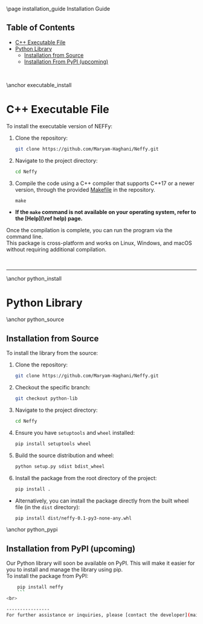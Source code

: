 \page installation_guide Installation Guide

## Table of Contents
- [C++ Executable File](#executable_install)
- [Python Library](#python_install)
  - [Installation from Source](#python_source)
  - [Installation From PyPI (upcoming)](#python_pypi)

<br>

\anchor executable_install
# C++ Executable File
To install the executable version of NEFFy:
1. Clone the repository:
    ```bash
    git clone https://github.com/Maryam-Haghani/Neffy.git
    ```
2. Navigate to the project directory:
    ```bash
    cd Neffy
    ```
3. Compile the code using a C++ compiler that supports C++17 or a newer version, through the provided [Makefile](https://github.com/Maryam-Haghani/Neffy/blob/main/Makefile) in the repository.
    ```
    make
    ```
  - **If the `make` command is not available on your operating system, refer to the [Help](\ref help) page.**

Once the compilation is complete, you can run the program via the command line. <br/>
This package is cross-platform and works on Linux, Windows, and macOS without requiring additional compilation.

<br>

---
\anchor python_install
# Python Library

\anchor python_source
## Installation from Source

To install the library from the source:

1. Clone the repository:
    ```bash
    git clone https://github.com/Maryam-Haghani/Neffy.git
    ```
2. Checkout the specific branch:
    ```bash
    git checkout python-lib
    ```
3. Navigate to the project directory:
    ```bash
    cd Neffy
    ```
4. Ensure you have `setuptools` and `wheel` installed:
    ```bash
    pip install setuptools wheel
    ```
5. Build the source distribution and wheel:
    ```bash
    python setup.py sdist bdist_wheel
    ```
6. Install the package from the root directory of the project:
    ```bash
    pip install .
    ```
  - Alternatively, you can install the package directly from the built wheel file (in the `dist` directory):
    ```bash
    pip install dist/neffy-0.1-py3-none-any.whl
    ```

\anchor python_pypi
## Installation from PyPI (upcoming)
Our Python library will soon be available on PyPI. This will make it easier for you to install and manage the library using pip. <br>
To install the package from PyPI:
```bash
    pip install neffy
    ```
<br>

----------------
For further assistance or inquiries, please [contact the developer](mailto:haghani@vt.edu) or create an [issue](https://github.com/Maryam-Haghani/Neffy/issues) in the GitHub repository.
